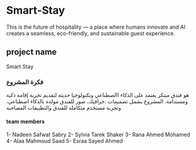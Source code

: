 # Smart-Stay
 This is the future of hospitality — a place where humans innovate and AI creates a seamless, eco-friendly, and sustainable guest experience.
## project name 
Smart Stay
### فكرة المشروع
هو فندق مبتكر يعتمد على الذكاء االصطناعي وتكنولوجيا حديثة لتقديم تجربة إقامة ذكية ومستدامة. المشروع يشمل تصميمات 
.جرافيك، صور للفندق مولدة بالذكاء اصطناعي، وتجربة مستخدم متكاملة للفندق والتطبيقات المصاحبة
#### team members
1- Nadeen Safwat Sabry 
2- Sylvia Tarek Shaker
3- Rana Ahmed Mohamed
4- Alaa Mahmoud Saad
5- Esraa Sayed Ahmed
